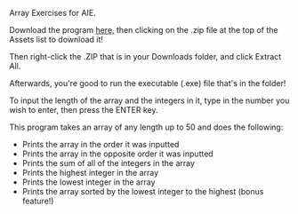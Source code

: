 Array Exercises for AIE.

Download the program [here,](https://github.com/charlie-flynn/ArrayExercises/releases) then clicking on the .zip file at the top of the Assets list to download it!

Then right-click the .ZIP that is in your Downloads folder, and click Extract All.

Afterwards, you're good to run the executable (.exe) file that's in the folder!

To input the length of the array and the integers in it, type in the number you wish to enter, then press the ENTER key.

This program takes an array of any length up to 50 and does the following:
- Prints the array in the order it was inputted
- Prints the array in the opposite order it was inputted
- Prints the sum of all of the integers in the array
- Prints the highest integer in the array
- Prints the lowest integer in the array
- Prints the array sorted by the lowest integer to the highest (bonus feature!)
